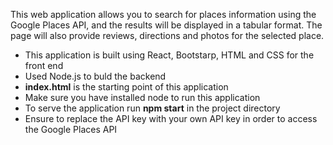 This web application allows you to search for places information using the Google Places API, and the results will be displayed in a tabular format.
The page will also provide reviews, directions and photos for the selected place.
- This application is built using React, Bootstarp, HTML and CSS for the front end
- Used Node.js to buld the backend
- **index.html** is the starting point of this application
- Make sure you have installed node to run this application 
- To serve the application run **npm start** in the project directory
- Ensure to replace the API key with your own API key in order to access the Google Places API
